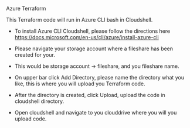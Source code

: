 Azure Terraform

This Terraform code will run in Azure CLI bash in Cloudshell. 
- To install Azure CLI Cloudshell, please follow the directions here https://docs.microsoft.com/en-us/cli/azure/install-azure-cli

- Please navigate your storage account where a fileshare has been created for your.  

- This would be storage account -> fileshare, and you fileshare name.

- On upper bar click Add Directory, please name the directory what you like, this is where you will upload you Terraform code.

- After the directory is created, click Upload, upload the code in cloudshell directory.

- Open cloudshell and navigate to you clouddrive where you will you upload code. 

